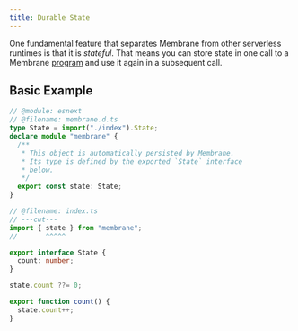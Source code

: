 ```yaml
---
title: Durable State
---
```


One fundamental feature that separates Membrane from other serverless runtimes is that it is _stateful_. That means you can store state in one call to a Membrane [program](/concepts/programs/) and use it again in a subsequent call.

## Basic Example

```ts twoslash
// @module: esnext
// @filename: membrane.d.ts
type State = import("./index").State;
declare module "membrane" {
  /**
   * This object is automatically persisted by Membrane.
   * Its type is defined by the exported `State` interface
   * below.
   */
  export const state: State;
}

// @filename: index.ts
// ---cut---
import { state } from "membrane";
//       ^^^^^

export interface State {
  count: number;
}

state.count ??= 0;

export function count() {
  state.count++;
}
```
